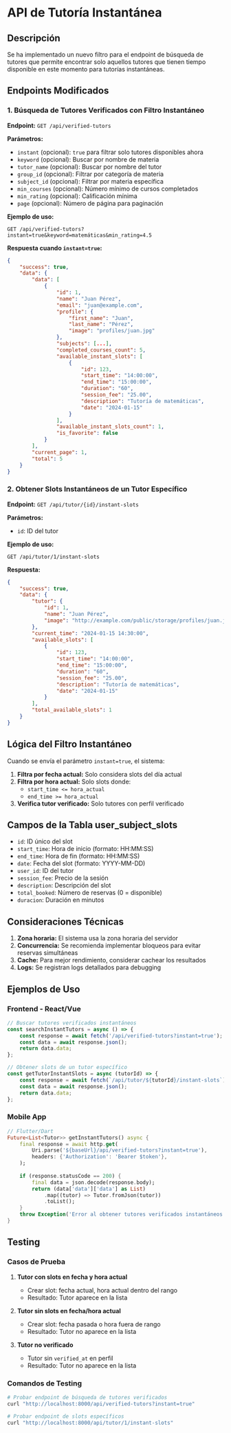# API de Tutoría Instantánea

## Descripción
Se ha implementado un nuevo filtro para el endpoint de búsqueda de tutores que permite encontrar solo aquellos tutores que tienen tiempo disponible en este momento para tutorías instantáneas.

## Endpoints Modificados

### 1. Búsqueda de Tutores Verificados con Filtro Instantáneo
**Endpoint:** `GET /api/verified-tutors`

**Parámetros:**
- `instant` (opcional): `true` para filtrar solo tutores disponibles ahora
- `keyword` (opcional): Buscar por nombre de materia
- `tutor_name` (opcional): Buscar por nombre del tutor
- `group_id` (opcional): Filtrar por categoría de materia
- `subject_id` (opcional): Filtrar por materia específica
- `min_courses` (opcional): Número mínimo de cursos completados
- `min_rating` (opcional): Calificación mínima
- `page` (opcional): Número de página para paginación

**Ejemplo de uso:**
```
GET /api/verified-tutors?instant=true&keyword=matemáticas&min_rating=4.5
```

**Respuesta cuando `instant=true`:**
```json
{
    "success": true,
    "data": {
        "data": [
            {
                "id": 1,
                "name": "Juan Pérez",
                "email": "juan@example.com",
                "profile": {
                    "first_name": "Juan",
                    "last_name": "Pérez",
                    "image": "profiles/juan.jpg"
                },
                "subjects": [...],
                "completed_courses_count": 5,
                "available_instant_slots": [
                    {
                        "id": 123,
                        "start_time": "14:00:00",
                        "end_time": "15:00:00",
                        "duration": "60",
                        "session_fee": "25.00",
                        "description": "Tutoría de matemáticas",
                        "date": "2024-01-15"
                    }
                ],
                "available_instant_slots_count": 1,
                "is_favorite": false
            }
        ],
        "current_page": 1,
        "total": 5
    }
}
```

### 2. Obtener Slots Instantáneos de un Tutor Específico
**Endpoint:** `GET /api/tutor/{id}/instant-slots`

**Parámetros:**
- `id`: ID del tutor

**Ejemplo de uso:**
```
GET /api/tutor/1/instant-slots
```

**Respuesta:**
```json
{
    "success": true,
    "data": {
        "tutor": {
            "id": 1,
            "name": "Juan Pérez",
            "image": "http://example.com/public/storage/profiles/juan.jpg"
        },
        "current_time": "2024-01-15 14:30:00",
        "available_slots": [
            {
                "id": 123,
                "start_time": "14:00:00",
                "end_time": "15:00:00",
                "duration": "60",
                "session_fee": "25.00",
                "description": "Tutoría de matemáticas",
                "date": "2024-01-15"
            }
        ],
        "total_available_slots": 1
    }
}
```

## Lógica del Filtro Instantáneo

Cuando se envía el parámetro `instant=true`, el sistema:

1. **Filtra por fecha actual:** Solo considera slots del día actual
2. **Filtra por hora actual:** Solo slots donde:
   - `start_time <= hora_actual`
   - `end_time >= hora_actual`
3. **Verifica tutor verificado:** Solo tutores con perfil verificado

## Campos de la Tabla user_subject_slots

- `id`: ID único del slot
- `start_time`: Hora de inicio (formato: HH:MM:SS)
- `end_time`: Hora de fin (formato: HH:MM:SS)
- `date`: Fecha del slot (formato: YYYY-MM-DD)
- `user_id`: ID del tutor
- `session_fee`: Precio de la sesión
- `description`: Descripción del slot
- `total_booked`: Número de reservas (0 = disponible)
- `duracion`: Duración en minutos

## Consideraciones Técnicas

1. **Zona horaria:** El sistema usa la zona horaria del servidor
2. **Concurrencia:** Se recomienda implementar bloqueos para evitar reservas simultáneas
3. **Cache:** Para mejor rendimiento, considerar cachear los resultados
4. **Logs:** Se registran logs detallados para debugging

## Ejemplos de Uso

### Frontend - React/Vue
```javascript
// Buscar tutores verificados instantáneos
const searchInstantTutors = async () => {
    const response = await fetch('/api/verified-tutors?instant=true');
    const data = await response.json();
    return data.data;
};

// Obtener slots de un tutor específico
const getTutorInstantSlots = async (tutorId) => {
    const response = await fetch(`/api/tutor/${tutorId}/instant-slots`);
    const data = await response.json();
    return data.data;
};
```

### Mobile App
```dart
// Flutter/Dart
Future<List<Tutor>> getInstantTutors() async {
    final response = await http.get(
        Uri.parse('${baseUrl}/api/verified-tutors?instant=true'),
        headers: {'Authorization': 'Bearer $token'},
    );
    
    if (response.statusCode == 200) {
        final data = json.decode(response.body);
        return (data['data']['data'] as List)
            .map((tutor) => Tutor.fromJson(tutor))
            .toList();
    }
    throw Exception('Error al obtener tutores verificados instantáneos');
}
```

## Testing

### Casos de Prueba

1. **Tutor con slots en fecha y hora actual**
   - Crear slot: fecha actual, hora actual dentro del rango
   - Resultado: Tutor aparece en la lista

2. **Tutor sin slots en fecha/hora actual**
   - Crear slot: fecha pasada o hora fuera de rango
   - Resultado: Tutor no aparece en la lista

3. **Tutor no verificado**
   - Tutor sin `verified_at` en perfil
   - Resultado: Tutor no aparece en la lista

### Comandos de Testing
```bash
# Probar endpoint de búsqueda de tutores verificados
curl "http://localhost:8000/api/verified-tutors?instant=true"

# Probar endpoint de slots específicos
curl "http://localhost:8000/api/tutor/1/instant-slots"
``` 
